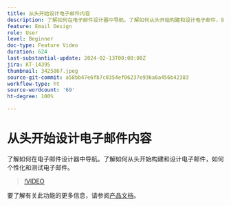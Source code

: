 ```yaml
---
title: 从头开始设计电子邮件内容
description: 了解如何在电子邮件设计器中导航。了解如何从头开始构建和设计电子邮件，如何个性化和测试电子邮件。
feature: Email Design
role: User
level: Beginner
doc-type: Feature Video
duration: 624
last-substantial-update: 2024-02-13T00:00:00Z
jira: KT-14395
thumbnail: 3425867.jpeg
source-git-commit: a58bb47e6fb7c0354ef06237e936a6a456b42383
workflow-type: ht
source-wordcount: '69'
ht-degree: 100%

---
```



# 从头开始设计电子邮件内容

了解如何在电子邮件设计器中导航。了解如何从头开始构建和设计电子邮件，如何个性化和测试电子邮件。

>[!VIDEO](https://video.tv.adobe.com/v/3425867/?learn=on)

要了解有关此功能的更多信息，请参阅[产品文档](https://experienceleague.adobe.com/docs/campaign-web/v8/msg/email/create-email.html?lang=zh-Hans)。


